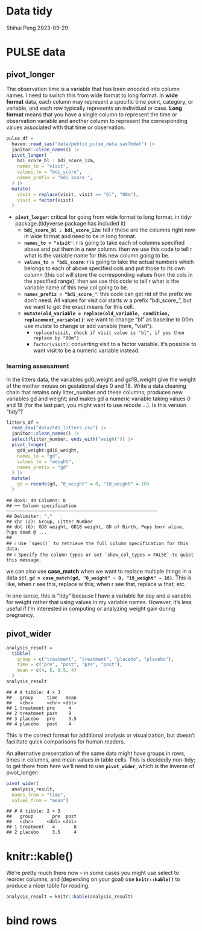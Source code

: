 Data tidy
================
Shihui Peng
2023-09-29

# PULSE data

## pivot_longer

The observation time is a variable that has been encoded into column
names. I need to switch this from wide format to long format. In **wide
format** data, each column may represent a specific time point,
category, or variable, and each row typically represents an individual
or case. **Long format** means that you have a single column to
represent the time or observation variable and another column to
represent the corresponding values associated with that time or
observation.

``` r
pulse_df =
  haven::read_sas("data/public_pulse_data.sas7bdat") |> 
  janitor::clean_names() |> 
  pivot_longer(
    bdi_score_bl : bdi_score_12m,
    names_to = "visit",
    values_to = "bdi_score",
    names_prefix = "bdi_score_",
  ) |> 
  mutate(
    visit = replace(visit, visit == "bl", "00m"),
    visit = factor(visit)
  )
```

- **`pivot_longer`**: critical for going from wide format to long
  format. in tidyr package.(tidyverse package has included it)
  - **`bdi_score_bl : bdi_score_12m`**: tell r these are the columns
    right now in wide format and need to be in long format.
  - **`names_to = "visit"`**: r is going to take each of columns
    specified above and put them in a new column. then we use this code
    to tell r what is the variable name for this new column going to be.
  - **`values_to = "bdi_score`**: r is going to take the actual numbers
    which belongs to each of above specified cols and put those to its
    own column (this col will store the corresponding values from the
    cols in the specified range). then we use this code to tell r what
    is the variable name of this new col going to be.
  - **`names_prefix = "bdi_score_"`**: this code can get rid of the
    prefix we don’t need. All values for visit col starts w a prefix
    “bdi_score\_”, but we want to get the exact means for this cell.
  - **`mutate(old_variable = replace(old_variable, condition, replacement_variable))`**:
    we want to change “bl” as baseline to 00m. use mutate to change or
    add variable (here, “visit”).
    - `replace(visit, check if visit value is "bl", if yes then replace by "00m")`
    - `factor(visit)`: converting visit to a factor variable. It’s
      possible to want visit to be a numeric variable instead.

### learning assessment

In the litters data, the variables gd0_weight and gd18_weight give the
weight of the mother mouse on gestational days 0 and 18. Write a data
cleaning chain that retains only litter_number and these columns;
produces new variables gd and weight; and makes gd a numeric variable
taking values 0 and 18 (for the last part, you might want to use recode
…). Is this version “tidy”?

``` r
litters_df =
  read_csv("data/FAS_litters.csv") |> 
  janitor::clean_names() |> 
  select(litter_number, ends_with("weight")) |> 
  pivot_longer(
    gd0_weight:gd18_weight, 
    names_to = "gd",
    values_to = "weight",
    names_prefix = "gd"
  ) |> 
  mutate(
    gd = recode(gd, "0_weight" = 0, "18_weight" = 18)
  )
```

    ## Rows: 49 Columns: 8
    ## ── Column specification ────────────────────────────────────────────────────────
    ## Delimiter: ","
    ## chr (2): Group, Litter Number
    ## dbl (6): GD0 weight, GD18 weight, GD of Birth, Pups born alive, Pups dead @ ...
    ## 
    ## ℹ Use `spec()` to retrieve the full column specification for this data.
    ## ℹ Specify the column types or set `show_col_types = FALSE` to quiet this message.

we can also use **case_match** when we want to replace multiple things
in a data set.
**`gd = case_match(gd, "0_weight" ~ 0, "18_weight" ~ 18)`**. This is
like, when r see this, replace w this; when r see that, replace w that;
etc.

In one sense, this is “tidy” because I have a variable for day and a
variable for weight rather that using values in my variable names.
However, it’s less useful if I’m interested in computing or analyzing
weight gain during pregnancy.

## pivot_wider

``` r
analysis_result = 
  tibble(
    group = c("treatment", "treatment", "placebo", "placebo"),
    time = c("pre", "post", "pre", "post"),
    mean = c(4, 8, 3.5, 4)
  )
analysis_result
```

    ## # A tibble: 4 × 3
    ##   group     time   mean
    ##   <chr>     <chr> <dbl>
    ## 1 treatment pre     4  
    ## 2 treatment post    8  
    ## 3 placebo   pre     3.5
    ## 4 placebo   post    4

This is the correct format for additional analysis or visualization, but
doesn’t facilitate quick comparisons for human readers.

An alternative presentation of the same data might have groups in rows,
times in columns, and mean values in table cells. This is decidedly
non-tidy; to get there from here we’ll need to use **`pivot_wider`**,
which is the inverse of pivot_longer:

``` r
pivot_wider(
  analysis_result, 
  names_from = "time", 
  values_from = "mean")
```

    ## # A tibble: 2 × 3
    ##   group       pre  post
    ##   <chr>     <dbl> <dbl>
    ## 1 treatment   4       8
    ## 2 placebo     3.5     4

# knitr::kable()

We’re pretty much there now – in some cases you might use select to
reorder columns, and (depending on your goal) use **`knitr::kable()`**
to produce a nicer table for reading.

``` r
analysis_result = knitr::kable(analysis_result)
```

# bind rows

